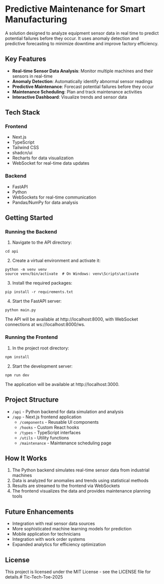 # Predictive Maintenance for Smart Manufacturing

A solution designed to analyze equipment sensor data in real time to predict potential failures before they occur. It uses anomaly detection and predictive forecasting to minimize downtime and improve factory efficiency.

## Key Features

- **Real-time Sensor Data Analysis**: Monitor multiple machines and their sensors in real-time
- **Anomaly Detection**: Automatically identify abnormal sensor readings
- **Predictive Maintenance**: Forecast potential failures before they occur
- **Maintenance Scheduling**: Plan and track maintenance activities
- **Interactive Dashboard**: Visualize trends and sensor data

## Tech Stack

### Frontend
- Next.js
- TypeScript
- Tailwind CSS
- shadcn/ui
- Recharts for data visualization
- WebSocket for real-time data updates

### Backend
- FastAPI
- Python
- WebSockets for real-time communication
- Pandas/NumPy for data analysis

## Getting Started

### Running the Backend

1. Navigate to the API directory:
```
cd api
```

2. Create a virtual environment and activate it:
```
python -m venv venv
source venv/bin/activate  # On Windows: venv\Scripts\activate
```

3. Install the required packages:
```
pip install -r requirements.txt
```

4. Start the FastAPI server:
```
python main.py
```

The API will be available at http://localhost:8000, with WebSocket connections at ws://localhost:8000/ws.

### Running the Frontend

1. In the project root directory:
```
npm install
```

2. Start the development server:
```
npm run dev
```

The application will be available at http://localhost:3000.

## Project Structure

- `/api` - Python backend for data simulation and analysis
- `/app` - Next.js frontend application
  - `/components` - Reusable UI components
  - `/hooks` - Custom React hooks
  - `/types` - TypeScript interfaces
  - `/utils` - Utility functions
  - `/maintenance` - Maintenance scheduling page

## How It Works

1. The Python backend simulates real-time sensor data from industrial machines
2. Data is analyzed for anomalies and trends using statistical methods
3. Results are streamed to the frontend via WebSockets
4. The frontend visualizes the data and provides maintenance planning tools

## Future Enhancements

- Integration with real sensor data sources
- More sophisticated machine learning models for prediction
- Mobile application for technicians
- Integration with work order systems
- Expanded analytics for efficiency optimization

## License

This project is licensed under the MIT License - see the LICENSE file for details.#   T i c - T e c h - T o e - 2 0 2 5  
 